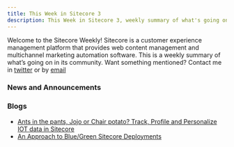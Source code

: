 ```yaml
---
title: This Week in Sitecore 3
description: This Week in Sitecore 3, weekly summary of what's going on in Sitecore community.
---
```


Welcome to the Sitecore Weekly! Sitecore is a customer experience management platform that provides web content management and multichannel marketing automation software. This is a weekly summary of what’s going on in its community. Want something mentioned? Contact me in [twitter](https://twitter.com/aserogin) or by [email](mailto:sitecoreweekly@gmail.com)

### News and Announcements

### Blogs
* [Ants in the pants, Jojo or Chair potato? Track, Profile and Personalize IOT data in Sitecore](https://visionsincode.wordpress.com/2017/12/17/ants-in-the-pants-jojo-or-chair-potato-track-profile-and-personalize-iot-data-in-sitecore/)
* [An Approach to Blue/Green Sitecore Deployments](http://sitecoreblog.patrickperrone.com/2017/12/an-approach-to-bluegreen-sitecore-deployments.html)
